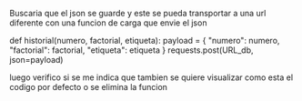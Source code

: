 Buscaria que el json se guarde y este se pueda transportar a una url diferente con una funcion de carga que envie el json 

def historial(numero, factorial, etiqueta):
    payload = {
        "numero": numero,
        "factorial": factorial,
        "etiqueta": etiqueta
    }
    requests.post(URL_db, json=payload)

luego verifico si se me indica que tambien se quiere visualizar como esta el codigo por defecto o se elimina la funcion 
